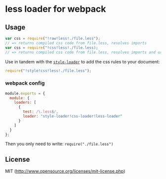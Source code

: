 # less loader for webpack

## Usage

``` javascript
var css = require("!raw!less!./file.less");
// => returns compiled css code from file.less, resolves imports
var css = require("!css!less!./file.less);
// => returns compiled css code from file.less, resolves imports and url(...)s
```

Use in tandem with the [`style-loader`](https://github.com/webpack/style-loader) to add the css rules to your document:

``` javascript
require("!style!css!less!./file.less");
```

### webpack config

``` javascript
module.exports = {
  module: {
    loaders: [
      {
        test: /\.less$/,
        loader: "style-loader!css-loader!less-loader"
      }
    ]
  }
};
```

Then you only need to write: `require("./file.less")`

## License

MIT (http://www.opensource.org/licenses/mit-license.php)
